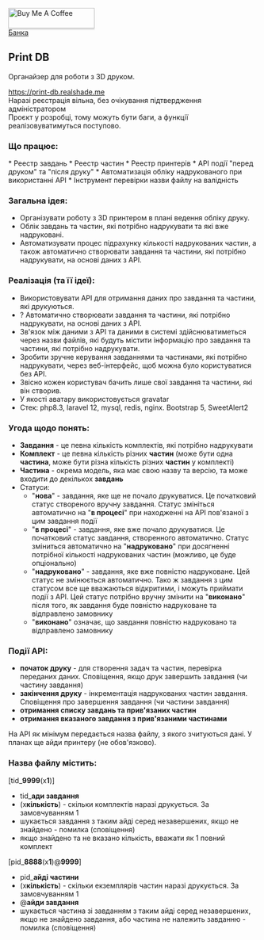 <a href="https://www.buymeacoffee.com/realshade" target="_blank"><img src="https://www.buymeacoffee.com/assets/img/custom_images/orange_img.png" alt="Buy Me A Coffee" style="height: 41px !important;width: 174px !important;box-shadow: 0px 3px 2px 0px rgba(190, 190, 190, 0.5) !important;-webkit-box-shadow: 0px 3px 2px 0px rgba(190, 190, 190, 0.5) !important;" ></a><br>
<a href="https://send.monobank.ua/jar/3j3xQ5EFsP" target="_blank">Банка</a>

## Print DB

Органайзер для роботи з 3D друком.

https://print-db.realshade.me<br>
Наразі реєстрація вільна, без очікування підтвердження адміністратором<br>
Проєкт у розробці, тому можуть бути баги, а функції реалізовуватимуться поступово.

<h3>Що працює:</h3>
* Реестр завдань 
* Реестр частин
* Реестр принтерів
* API події "перед друком" та "після друку"
* Автоматизація обліку надрукованого при використанні API
* Інструмент перевірки назви файлу на валідність

<h3>Загальна ідея:</h3>

* Організувати роботу з 3D принтером в плані ведення обліку друку.
* Облік завдань та частин, які потрібно надрукувати та які вже надруковані.
* Автоматизувати процес підрахунку кількості надрукованих частин, а також автоматично створювати завдання та частини, які потрібно надрукувати, на основі даних з API.

<h3>Реалізація (та її ідеї):</h3>

* Використовувати API для отримання даних про завдання та частини, які друкуються.
* ? Автоматично створювати завдання та частини, які потрібно надрукувати, на основі даних з API.
* Зв'язок між даними з API та даними в системі здійснюватиметься через назви файлів, які будуть містити інформацію про завдання та частини, які потрібно надрукувати.
* Зробити зручне керування завданнями та частинами, які потрібно надрукувати, через веб-інтерфейс, щоб можна було користуватися без API.
* Звісно кожен користувач бачить лише свої завдання та частини, які він створив.
* У якості аватару використовується gravatar
* Стек: php8.3, laravel 12, mysql, redis, nginx. Bootstrap 5, SweetAlert2

<h3>Угода щодо понять:</h3>

* **Завдання** - це певна кількість комплектів, які потрібно надрукувати
* **Комплект** - це певна кількість різних **частин** (може бути одна **частина**, може бути різна кількість різних **частин** у комплекті)
* **Частина** - окрема модель, яка має свою назву та версію, та може входити до декількох **завдань**
* Статуси:
  * "**нова**" - завдання, яке ще не почало друкуватися. Це початковий статус створеного вручну завдання. Статус змініться автоматично на "**в процесі**" при находженні на API пов'язаної з цим завдання події
  * "**в процесі**" - завдання, яке вже почало друкуватися. Це початковий статус завдання, створенного автоматично. Статус зміниться автоматично на "**надруковано**" при досягненні потрібної кількості надрукованих частин (можливо, це буде опціонально)
  * "**надруковано**" - завдання, яке вже повністю надруковане. Цей статус не змінюється автоматично. Тако ж завдання з цим статусом все ще вважаються відкритими, і можуть приймати події з API. Цей статус потрібно вручну змінити на "**виконано**" після того, як завдання буде повністю надруковане та відправлено замовнику
  * "**виконано**" означає, що завдання повністю надруковано та відправлено замовнику

<h3>Події API:</h3>

* **початок друку** - для створення задач та частин, перевірка переданих даних. Сповіщення, якщо друк завершить завдання (чи частину завдання)
* **закінчення друку** - інкрементація надрукованих частин завдання. Сповіщення про завершення завдання (чи частини завдання)
* **отримання списку завдань та прив'язаних частин**
* **отримання вказаного завдання з прив'язаними частинами**

На API як мінімум передається назва файлу, з якого зчитуються дані. У планах ще айди принтеру (не обов'язково).

<h3>Назва файлу містить:</h3>

[tid_**9999**(x**1**)]
* tid_**ади завдання**
* (x**кількість**) - скільки комплектів наразі друкується. За замовчуванням 1
* шукається завдання з таким айді серед незавершених, якщо не знайдено - помилка (сповіщення)
* якщо знайдено та не вказано кількість, вважати як 1 повний комплект

[pid_**8888**(x**1**)@**9999**]
* pid_**айді частини**
* (x**кількість**) - скільки екземплярів частин наразі друкується. За замовчуванням 1
* @**айди завдання**
* шукається частина зі завданням з таким айді серед незавершених, якщо не знайдено завдання, або частина не належить завданню - помилка (сповіщення)
